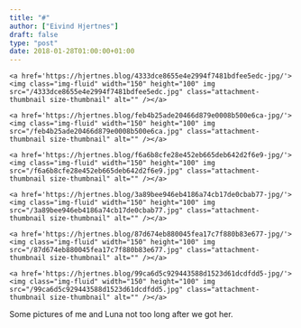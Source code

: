 ```yaml
---
title: "#"
author: ["Eivind Hjertnes"]
draft: false
type: "post"
date: 2018-01-28T01:00:00+01:00
---
```


<a id="orgba32715"></a>

<div class="HTML">
  <div></div>

<figure class="gallery-item">

</div>

```text
<a href='https://hjertnes.blog/4333dce8655e4e2994f7481bdfee5edc-jpg/'><img class="img-fluid" width="150" height="100" img src="/4333dce8655e4e2994f7481bdfee5edc.jpg" class="attachment-thumbnail size-thumbnail" alt="" /></a>
```

<div class="HTML">
  <div></div>

</figure>

</div>

<div class="HTML">
  <div></div>

<figure class="gallery-item">

</div>

```text
<a href='https://hjertnes.blog/feb4b25ade20466d879e0008b500e6ca-jpg/'><img class="img-fluid" width="150" height="100" img src="/feb4b25ade20466d879e0008b500e6ca.jpg" class="attachment-thumbnail size-thumbnail" alt="" /></a>
```

<div class="HTML">
  <div></div>

</figure>

</div>

<div class="HTML">
  <div></div>

<figure class="gallery-item">

</div>

```text
<a href='https://hjertnes.blog/f6a6b8cfe28e452eb665deb642d2f6e9-jpg/'><img class="img-fluid" width="150" height="100" img src="/f6a6b8cfe28e452eb665deb642d2f6e9.jpg" class="attachment-thumbnail size-thumbnail" alt="" /></a>
```

<div class="HTML">
  <div></div>

</figure>

</div>

<div class="HTML">
  <div></div>

<figure class="gallery-item">

</div>

```text
<a href='https://hjertnes.blog/3a89bee946eb4186a74cb17de0cbab77-jpg/'><img class="img-fluid" width="150" height="100" img src="/3a89bee946eb4186a74cb17de0cbab77.jpg" class="attachment-thumbnail size-thumbnail" alt="" /></a>
```

<div class="HTML">
  <div></div>

</figure>

</div>

<div class="HTML">
  <div></div>

<figure class="gallery-item">

</div>

```text
<a href='https://hjertnes.blog/87d674eb880045fea17c7f880b83e677-jpg/'><img class="img-fluid" width="150" height="100" img src="/87d674eb880045fea17c7f880b83e677.jpg" class="attachment-thumbnail size-thumbnail" alt="" /></a>
```

<div class="HTML">
  <div></div>

</figure>

</div>

<div class="HTML">
  <div></div>

<figure class="gallery-item">

</div>

```text
<a href='https://hjertnes.blog/99ca6d5c929443588d1523d61dcdfdd5-jpg/'><img class="img-fluid" width="150" height="100" img src="/99ca6d5c929443588d1523d61dcdfdd5.jpg" class="attachment-thumbnail size-thumbnail" alt="" /></a>
```

<div class="HTML">
  <div></div>

</figure>

</div>

Some pictures of me and Luna not too long after we got her.
